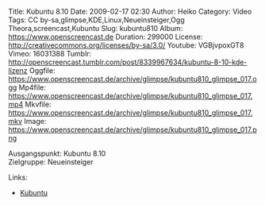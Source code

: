 Title: Kubuntu 8.10
Date: 2009-02-17 02:30
Author: Heiko
Category: Video
Tags: CC by-sa,glimpse,KDE,Linux,Neueinsteiger,Ogg Theora,screencast,Kubuntu
Slug: kubuntu810
Album: https://www.openscreencast.de
Duration: 299000
License: http://creativecommons.org/licenses/by-sa/3.0/
Youtube: VGBjvpoxGT8
Vimeo: 16031388
Tumblr: http://openscreencast.tumblr.com/post/8339967634/kubuntu-8-10-kde-lizenz
Oggfile: https://www.openscreencast.de/archive/glimpse/kubuntu810_glimpse_017.ogg
Mp4file: https://www.openscreencast.de/archive/glimpse/kubuntu810_glimpse_017.mp4
Mkvfile: https://www.openscreencast.de/archive/glimpse/kubuntu810_glimpse_017.mkv
Image: https://www.openscreencast.de/archive/glimpse/kubuntu810_glimpse_017.png

Ausgangspunkt: Kubuntu 8.10  
Zielgruppe: Neueinsteiger  

Links:

  * [Kubuntu](http://www.kubuntu.org/)

